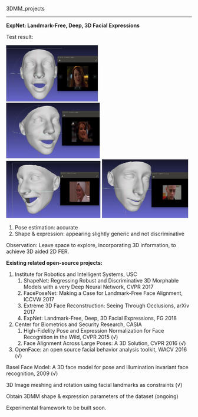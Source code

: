3DMM_projects

-----

**ExpNet: Landmark-Free, Deep, 3D Facial Expressions**

Test result:

<img src="image/r1.jpg" style="zoom: 25%;" />

<img src="image/r2.jpg" style="zoom:25%;" />

<img src="image/r3.jpg" style="zoom:25%;" />

<img src="image/r4.jpg" style="zoom:25%;" />

1. Pose estimation: accurate
2. Shape & expression: appearing slightly generic and not discriminative 

Observation: Leave space to explore, incorporating 3D information, to achieve 3D aided 2D FER.

**Existing related open-source projects:**  

1. Institute for Robotics and Intelligent Systems, USC
   1. ShapeNet: Regressing Robust and Discriminative 3D Morphable Models with a very Deep Neural Network, CVPR 2017
   2. FacePoseNet: Making a Case for Landmark-Free Face Alignment, ICCVW 2017
   3. Extreme 3D Face Reconstruction: Seeing Through Occlusions, arXiv 2017
   4. ExpNet: Landmark-Free, Deep, 3D Facial Expressions, FG 2018
2. Center for Biometrics and Security Research, CASIA
   1. High-Fidelity Pose and Expression Normalization for Face Recognition in the Wild, CVPR 2015 (√)
   2. Face Alignment Across Large Poses: A 3D Solution, CVPR 2016 (√)
3. OpenFace:  an open source facial behavior analysis toolkit, WACV 2016 (√)

Basel Face Model: A 3D face model for pose and illumination invariant face recognition, 2009 (√)

3D Image meshing and rotation using facial landmarks as constraints (√)

Obtain 3DMM shape & expression parameters of the dataset (ongoing)

Experimental framework to be built soon.





